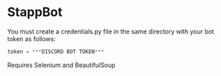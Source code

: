# StappBot
You must create a credentials.py file in the same directory with your bot token as follows:
```python
token = ***DISCORD BOT TOKEN***
```

Requires Selenium and BeautifulSoup
